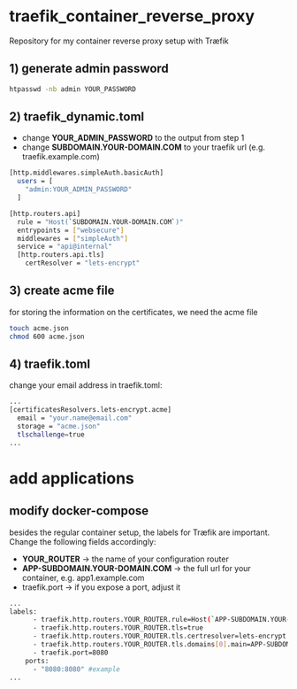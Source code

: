 # traefik_container_reverse_proxy
Repository for my container reverse proxy setup with Træfik

## 1) generate admin password

```bash
htpasswd -nb admin YOUR_PASSWORD

```

## 2) traefik_dynamic.toml

- change **YOUR_ADMIN_PASSWORD** to the output from step 1
- change **SUBDOMAIN.YOUR-DOMAIN.COM** to your traefik url (e.g. traefik.example.com)

```bash
[http.middlewares.simpleAuth.basicAuth]
  users = [
    "admin:YOUR_ADMIN_PASSWORD"
  ]

[http.routers.api]
  rule = "Host(`SUBDOMAIN.YOUR-DOMAIN.COM`)"
  entrypoints = ["websecure"]
  middlewares = ["simpleAuth"]
  service = "api@internal"
  [http.routers.api.tls]
    certResolver = "lets-encrypt"

```

## 3) create acme file

for storing the information on the certificates, we need the acme file

```bash
touch acme.json
chmod 600 acme.json
```

## 4) traefik.toml

change your email address in traefik.toml:
```bash
...
[certificatesResolvers.lets-encrypt.acme]
  email = "your.name@email.com"
  storage = "acme.json"
  tlschallenge=true
...
```

# add applications

## modify docker-compose

besides the regular container setup, the labels for Træfik are important. Change the following fields accordingly:
- **YOUR_ROUTER** -> the name of your configuration router
- **APP-SUBDOMAIN.YOUR-DOMAIN.COM** -> the full url for your container, e.g. app1.example.com
- traefik.port -> if you expose a port, adjust it

```bash
...
labels:
      - traefik.http.routers.YOUR_ROUTER.rule=Host(`APP-SUBDOMAIN.YOUR-DOMAIN.COM`)
      - traefik.http.routers.YOUR_ROUTER.tls=true
      - traefik.http.routers.YOUR_ROUTER.tls.certresolver=lets-encrypt
      - traefik.http.routers.YOUR_ROUTER.tls.domains[0].main=APP-SUBDOMAIN.YOUR-DOMAIN.COM
      - traefik.port=8080
    ports:
      - "8080:8080" #example
...
```